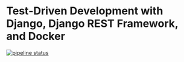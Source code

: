 # Test-Driven Development with Django, Django REST Framework, and Docker

[![pipeline status](https://gitlab.com/rocioruizruiz/drf_docker_tdd/badges/master/pipeline.svg)](https://gitlab.com/rocioruizruiz/drf_docker_tdd/commits/master)